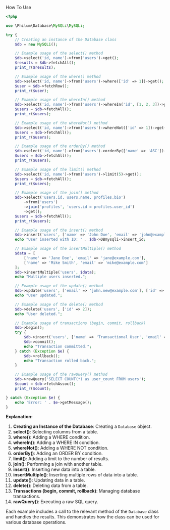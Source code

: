 How To Use

```php
<?php

use \Philum\Database\MySQLi\MySQLi;

try {
    // Creating an instance of the Database class
    $db = new MySQLi();

    // Example usage of the select() method
    $db->select('id, name')->from('users')->get();
    $results = $db->fetchAll();
    print_r($results);

    // Example usage of the where() method
    $db->select('id, name')->from('users')->where(['id' => 1])->get();
    $user = $db->fetchRow();
    print_r($user);

    // Example usage of the whereIn() method
    $db->select('id, name')->from('users')->whereIn('id', [1, 2, 3])->get();
    $users = $db->fetchAll();
    print_r($users);

    // Example usage of the whereNot() method
    $db->select('id, name')->from('users')->whereNot(['id' => 1])->get();
    $users = $db->fetchAll();
    print_r($users);

    // Example usage of the orderBy() method
    $db->select('id, name')->from('users')->orderBy(['name' => 'ASC'])->get();
    $users = $db->fetchAll();
    print_r($users);

    // Example usage of the limit() method
    $db->select('id, name')->from('users')->limit(5)->get();
    $users = $db->fetchAll();
    print_r($users);

    // Example usage of the join() method
    $db->select('users.id, users.name, profiles.bio')
        ->from('users')
        ->join('profiles', 'users.id = profiles.user_id')
        ->get();
    $users = $db->fetchAll();
    print_r($users);

    // Example usage of the insert() method
    $db->insert('users', ['name' => 'John Doe', 'email' => 'john@example.com']);
    echo "User inserted with ID: " . $db->DBmysqli->insert_id;

    // Example usage of the insertMultiple() method
    $data = [
        ['name' => 'Jane Doe', 'email' => 'jane@example.com'],
        ['name' => 'Mike Smith', 'email' => 'mike@example.com']
    ];
    $db->insertMultiple('users', $data);
    echo "Multiple users inserted.";

    // Example usage of the update() method
    $db->update('users', ['email' => 'john.new@example.com'], ['id' => 1]);
    echo "User updated.";

    // Example usage of the delete() method
    $db->delete('users', ['id' => 2]);
    echo "User deleted.";

    // Example usage of transactions (begin, commit, rollback)
    $db->begin();
    try {
        $db->insert('users', ['name' => 'Transactional User', 'email' => 'trans@example.com']);
        $db->commit();
        echo "Transaction committed.";
    } catch (Exception $e) {
        $db->rollback();
        echo "Transaction rolled back.";
    }

    // Example usage of the rawQuery() method
    $db->rawQuery('SELECT COUNT(*) as user_count FROM users');
    $count = $db->fetchAssoc();
    print_r($count);

} catch (Exception $e) {
    echo 'Error: ' . $e->getMessage();
}
```

**Explanation:**
1. **Creating an Instance of the Database**: Creating a `Database` object.
2. **select()**: Selecting columns from a table.
3. **where()**: Adding a WHERE condition.
4. **whereIn()**: Adding a WHERE IN condition.
5. **whereNot()**: Adding a WHERE NOT condition.
6. **orderBy()**: Adding an ORDER BY condition.
7. **limit()**: Adding a limit to the number of results.
8. **join()**: Performing a join with another table.
9. **insert()**: Inserting new data into a table.
10. **insertMultiple()**: Inserting multiple rows of data into a table.
11. **update()**: Updating data in a table.
12. **delete()**: Deleting data from a table.
13. **Transactions (begin, commit, rollback)**: Managing database transactions.
14. **rawQuery()**: Executing a raw SQL query.

Each example includes a call to the relevant method of the `Database` class and handles the results. This demonstrates how the class can be used for various database operations.